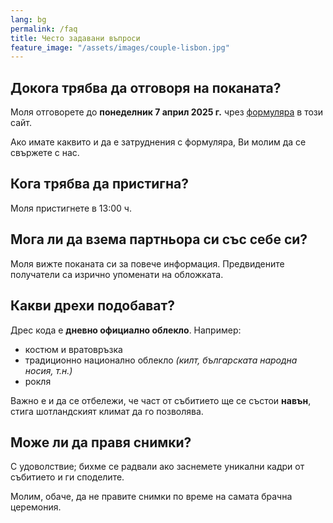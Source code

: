 ```yaml
---
lang: bg
permalink: /faq
title: Често задавани въпроси
feature_image: "/assets/images/couple-lisbon.jpg"
---
```


## Докога трябва да отговоря на поканата?
Моля отговорете до **понеделник 7 април 2025 г.** чрез [формуляра](/rsvp) в този сайт.

Ако имате каквито и да е затруднения с формуляра, Ви молим да се свържете с нас.

## Кога трябва да пристигна?
Моля пристигнете в 13:00 ч.

## Мога ли да взема партньора си със себе си?
Моля вижте поканата си за повече информация. Предвидените получатели са изрично упоменати
на обложката.

## Какви дрехи подобават?
Дрес кода е **дневно официално облекло**. Например:
* костюм и вратовръзка
* традиционно национално облекло _(килт, българската народна носия, т.н.)_
* рокля

Важно е и да се отбележи, че част от събитието ще се състои **навън**, стига шотландският
климат да го позволява.

## Може ли да правя снимки?
С удоволствие; бихме се радвали ако заснемете уникални кадри от събитието и ги споделите.

Молим, обаче, да не правите снимки по време на самата брачна церемония.